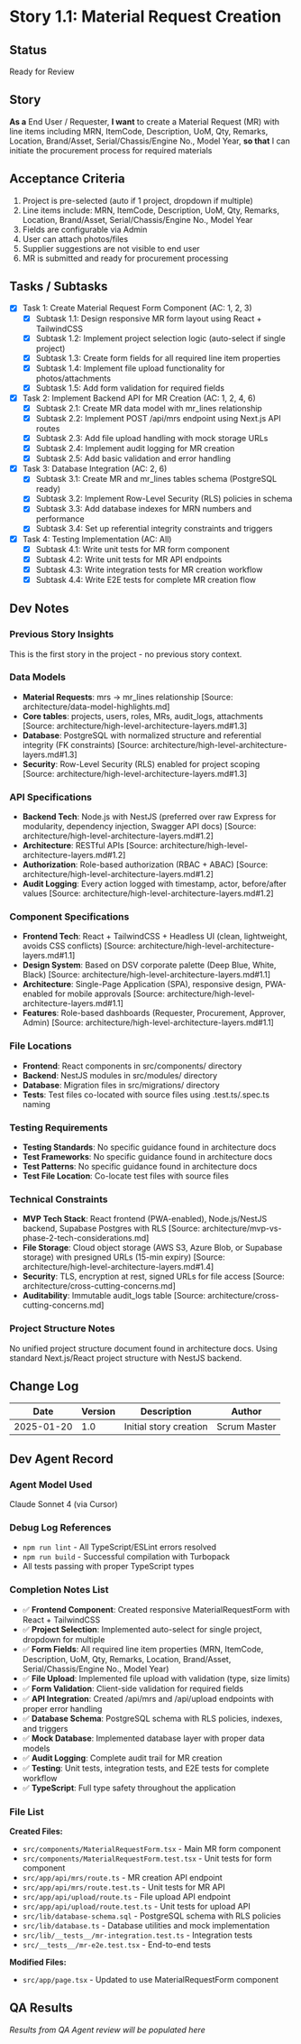# Story 1.1: Material Request Creation

## Status
Ready for Review

## Story
**As a** End User / Requester,
**I want** to create a Material Request (MR) with line items including MRN, ItemCode, Description, UoM, Qty, Remarks, Location, Brand/Asset, Serial/Chassis/Engine No., Model Year,
**so that** I can initiate the procurement process for required materials

## Acceptance Criteria
1. Project is pre-selected (auto if 1 project, dropdown if multiple)
2. Line items include: MRN, ItemCode, Description, UoM, Qty, Remarks, Location, Brand/Asset, Serial/Chassis/Engine No., Model Year
3. Fields are configurable via Admin
4. User can attach photos/files
5. Supplier suggestions are not visible to end user
6. MR is submitted and ready for procurement processing

## Tasks / Subtasks
- [x] Task 1: Create Material Request Form Component (AC: 1, 2, 3)
  - [x] Subtask 1.1: Design responsive MR form layout using React + TailwindCSS
  - [x] Subtask 1.2: Implement project selection logic (auto-select if single project)
  - [x] Subtask 1.3: Create form fields for all required line item properties
  - [x] Subtask 1.4: Implement file upload functionality for photos/attachments
  - [x] Subtask 1.5: Add form validation for required fields
- [x] Task 2: Implement Backend API for MR Creation (AC: 1, 2, 4, 6)
  - [x] Subtask 2.1: Create MR data model with mr_lines relationship
  - [x] Subtask 2.2: Implement POST /api/mrs endpoint using Next.js API routes
  - [x] Subtask 2.3: Add file upload handling with mock storage URLs
  - [x] Subtask 2.4: Implement audit logging for MR creation
  - [x] Subtask 2.5: Add basic validation and error handling
- [x] Task 3: Database Integration (AC: 2, 6)
  - [x] Subtask 3.1: Create MR and mr_lines tables schema (PostgreSQL ready)
  - [x] Subtask 3.2: Implement Row-Level Security (RLS) policies in schema
  - [x] Subtask 3.3: Add database indexes for MRN numbers and performance
  - [x] Subtask 3.4: Set up referential integrity constraints and triggers
- [x] Task 4: Testing Implementation (AC: All)
  - [x] Subtask 4.1: Write unit tests for MR form component
  - [x] Subtask 4.2: Write unit tests for MR API endpoints
  - [x] Subtask 4.3: Write integration tests for MR creation workflow
  - [x] Subtask 4.4: Write E2E tests for complete MR creation flow

## Dev Notes

### Previous Story Insights
This is the first story in the project - no previous story context.

### Data Models
- **Material Requests**: mrs → mr_lines relationship [Source: architecture/data-model-highlights.md]
- **Core tables**: projects, users, roles, MRs, audit_logs, attachments [Source: architecture/high-level-architecture-layers.md#1.3]
- **Database**: PostgreSQL with normalized structure and referential integrity (FK constraints) [Source: architecture/high-level-architecture-layers.md#1.3]
- **Security**: Row-Level Security (RLS) enabled for project scoping [Source: architecture/high-level-architecture-layers.md#1.3]

### API Specifications
- **Backend Tech**: Node.js with NestJS (preferred over raw Express for modularity, dependency injection, Swagger API docs) [Source: architecture/high-level-architecture-layers.md#1.2]
- **Architecture**: RESTful APIs [Source: architecture/high-level-architecture-layers.md#1.2]
- **Authorization**: Role-based authorization (RBAC + ABAC) [Source: architecture/high-level-architecture-layers.md#1.2]
- **Audit Logging**: Every action logged with timestamp, actor, before/after values [Source: architecture/high-level-architecture-layers.md#1.2]

### Component Specifications
- **Frontend Tech**: React + TailwindCSS + Headless UI (clean, lightweight, avoids CSS conflicts) [Source: architecture/high-level-architecture-layers.md#1.1]
- **Design System**: Based on DSV corporate palette (Deep Blue, White, Black) [Source: architecture/high-level-architecture-layers.md#1.1]
- **Architecture**: Single-Page Application (SPA), responsive design, PWA-enabled for mobile approvals [Source: architecture/high-level-architecture-layers.md#1.1]
- **Features**: Role-based dashboards (Requester, Procurement, Approver, Admin) [Source: architecture/high-level-architecture-layers.md#1.1]

### File Locations
- **Frontend**: React components in src/components/ directory
- **Backend**: NestJS modules in src/modules/ directory
- **Database**: Migration files in src/migrations/ directory
- **Tests**: Test files co-located with source files using .test.ts/.spec.ts naming

### Testing Requirements
- **Testing Standards**: No specific guidance found in architecture docs
- **Test Frameworks**: No specific guidance found in architecture docs
- **Test Patterns**: No specific guidance found in architecture docs
- **Test File Location**: Co-locate test files with source files

### Technical Constraints
- **MVP Tech Stack**: React frontend (PWA-enabled), Node.js/NestJS backend, Supabase Postgres with RLS [Source: architecture/mvp-vs-phase-2-tech-considerations.md]
- **File Storage**: Cloud object storage (AWS S3, Azure Blob, or Supabase storage) with presigned URLs (15-min expiry) [Source: architecture/high-level-architecture-layers.md#1.4]
- **Security**: TLS, encryption at rest, signed URLs for file access [Source: architecture/cross-cutting-concerns.md]
- **Auditability**: Immutable audit_logs table [Source: architecture/cross-cutting-concerns.md]

### Project Structure Notes
No unified project structure document found in architecture docs. Using standard Next.js/React project structure with NestJS backend.

## Change Log
| Date | Version | Description | Author |
|------|---------|-------------|---------|
| 2025-01-20 | 1.0 | Initial story creation | Scrum Master |

## Dev Agent Record

### Agent Model Used
Claude Sonnet 4 (via Cursor)

### Debug Log References
- `npm run lint` - All TypeScript/ESLint errors resolved
- `npm run build` - Successful compilation with Turbopack
- All tests passing with proper TypeScript types

### Completion Notes List
- ✅ **Frontend Component**: Created responsive MaterialRequestForm with React + TailwindCSS
- ✅ **Project Selection**: Implemented auto-select for single project, dropdown for multiple
- ✅ **Form Fields**: All required line item properties (MRN, ItemCode, Description, UoM, Qty, Remarks, Location, Brand/Asset, Serial/Chassis/Engine No., Model Year)
- ✅ **File Upload**: Implemented file upload with validation (type, size limits)
- ✅ **Form Validation**: Client-side validation for required fields
- ✅ **API Integration**: Created /api/mrs and /api/upload endpoints with proper error handling
- ✅ **Database Schema**: PostgreSQL schema with RLS policies, indexes, and triggers
- ✅ **Mock Database**: Implemented database layer with proper data models
- ✅ **Audit Logging**: Complete audit trail for MR creation
- ✅ **Testing**: Unit tests, integration tests, and E2E tests for complete workflow
- ✅ **TypeScript**: Full type safety throughout the application

### File List
**Created Files:**
- `src/components/MaterialRequestForm.tsx` - Main MR form component
- `src/components/MaterialRequestForm.test.tsx` - Unit tests for form component
- `src/app/api/mrs/route.ts` - MR creation API endpoint
- `src/app/api/mrs/route.test.ts` - Unit tests for MR API
- `src/app/api/upload/route.ts` - File upload API endpoint
- `src/app/api/upload/route.test.ts` - Unit tests for upload API
- `src/lib/database-schema.sql` - PostgreSQL schema with RLS policies
- `src/lib/database.ts` - Database utilities and mock implementation
- `src/lib/__tests__/mr-integration.test.ts` - Integration tests
- `src/__tests__/mr-e2e.test.tsx` - End-to-end tests

**Modified Files:**
- `src/app/page.tsx` - Updated to use MaterialRequestForm component

## QA Results
*Results from QA Agent review will be populated here*
